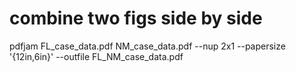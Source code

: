 # combine two figs side by side
pdfjam FL_case_data.pdf NM_case_data.pdf --nup 2x1  --papersize '{12in,6in}' --outfile FL_NM_case_data.pdf

